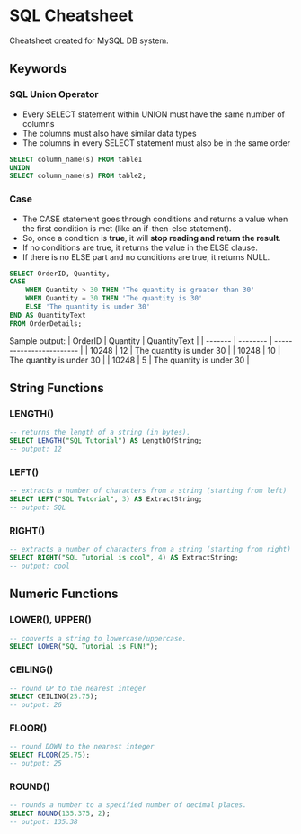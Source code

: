 # SQL Cheatsheet
Cheatsheet created for MySQL DB system.

## Keywords
### SQL Union Operator
- Every SELECT statement within UNION must have the same number of columns
- The columns must also have similar data types
- The columns in every SELECT statement must also be in the same order

```sql
SELECT column_name(s) FROM table1
UNION
SELECT column_name(s) FROM table2;
```

### Case
- The CASE statement goes through conditions and returns a value when the first condition is met (like an if-then-else statement).
- So, once a condition is **true**, it will **stop reading and return the result**. 
- If no conditions are true, it returns the value in the ELSE clause.
- If there is no ELSE part and no conditions are true, it returns NULL.

```sql
SELECT OrderID, Quantity,
CASE
    WHEN Quantity > 30 THEN 'The quantity is greater than 30'
    WHEN Quantity = 30 THEN 'The quantity is 30'
    ELSE 'The quantity is under 30'
END AS QuantityText
FROM OrderDetails;
```

Sample output:
| OrderID | Quantity | QuantityText             |
| ------- | -------- | ------------------------ |
| 10248   | 12       | The quantity is under 30 |
| 10248   | 10       | The quantity is under 30 |
| 10248   | 5        | The quantity is under 30 |


## String Functions
### LENGTH()
```sql
-- returns the length of a string (in bytes).
SELECT LENGTH("SQL Tutorial") AS LengthOfString;
-- output: 12
```

### LEFT()
```sql
-- extracts a number of characters from a string (starting from left)
SELECT LEFT("SQL Tutorial", 3) AS ExtractString;
-- output: SQL
```

### RIGHT()
```sql
-- extracts a number of characters from a string (starting from right)
SELECT RIGHT("SQL Tutorial is cool", 4) AS ExtractString;
-- output: cool
```

## Numeric Functions
### LOWER(), UPPER()
```sql
-- converts a string to lowercase/uppercase.
SELECT LOWER("SQL Tutorial is FUN!");
```

### CEILING()
```sql
-- round UP to the nearest integer
SELECT CEILING(25.75);
-- output: 26
```

### FLOOR()
```sql
-- round DOWN to the nearest integer
SELECT FLOOR(25.75);
-- output: 25
```

### ROUND()
```sql
-- rounds a number to a specified number of decimal places.
SELECT ROUND(135.375, 2);
-- output: 135.38
```
